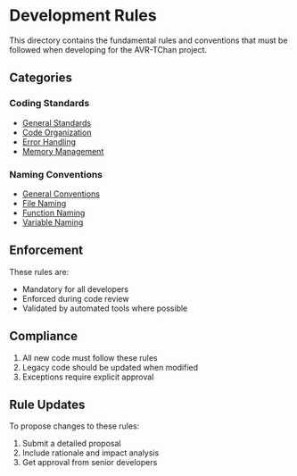 # Development Rules

This directory contains the fundamental rules and conventions that must be followed when developing for the AVR-TChan project.

## Categories

### Coding Standards
- [General Standards](coding/README.md)
- [Code Organization](coding/organization.md)
- [Error Handling](coding/error_handling.md)
- [Memory Management](coding/memory.md)

### Naming Conventions
- [General Conventions](naming/README.md)
- [File Naming](naming/files.md)
- [Function Naming](naming/functions.md)
- [Variable Naming](naming/variables.md)

## Enforcement

These rules are:
- Mandatory for all developers
- Enforced during code review
- Validated by automated tools where possible

## Compliance

1. All new code must follow these rules
2. Legacy code should be updated when modified
3. Exceptions require explicit approval

## Rule Updates

To propose changes to these rules:
1. Submit a detailed proposal
2. Include rationale and impact analysis
3. Get approval from senior developers
